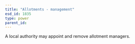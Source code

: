 ```yaml
---
title: "Allotments - management"
esd_id: 1835
type: power
parent_id:  
---
```


A local authority may appoint and remove allotment managers.

